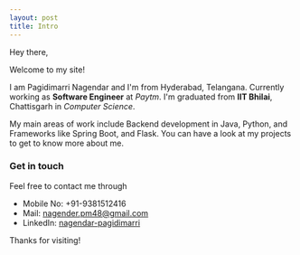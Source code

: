 ```yaml
---
layout: post
title: Intro
---
```


Hey there,

Welcome to my site!

I am Pagidimarri Nagendar and I'm from Hyderabad, Telangana. Currently working as **Software Engineer** at _Paytm_. I'm graduated from **IIT Bhilai**, Chattisgarh in _Computer Science_.

My main areas of work include Backend development in Java, Python, and Frameworks like Spring Boot, and Flask. You can have a look at my projects to get to know more about me. 

### Get in touch
Feel free to contact me through
- Mobile No: +91-9381512416
- Mail: [nagender.pm48@gmail.com](mailto:nagender.pm48@gmail.com)
- LinkedIn: [nagendar-pagidimarri](https://www.linkedin.com/in/nagendar-pagidimarri/)

Thanks for visiting!